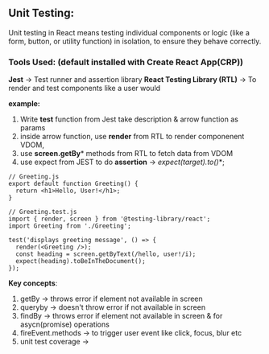 ## Unit Testing:
Unit testing in React means testing individual components or logic (like a form, button, or utility function) in isolation, to ensure they behave correctly.

### Tools Used: (default installed with Create React App(CRP))
**Jest** → Test runner and assertion library 
**React Testing Library (RTL)** → To render and test components like a user would

**example:**
1. Write **test** function from Jest take description & arrow function as params
2. inside arrow function, use **render** from RTL to render componenent VDOM,
3. use **screen.getBy*** methods from RTL to fetch data from VDOM
4. use expect from JEST to do **assertion** -> **expect(target).to*()**;
   
```JS
// Greeting.js
export default function Greeting() {
  return <h1>Hello, User!</h1>;
}
```
```Js
// Greeting.test.js
import { render, screen } from '@testing-library/react';
import Greeting from './Greeting';

test('displays greeting message', () => {
  render(<Greeting />);
  const heading = screen.getByText(/hello, user!/i);
  expect(heading).toBeInTheDocument();
});
```

**Key concepts**:
1. getBy -> throws error if element not available in screen
2. queryby -> doesn't throw error if not available in screen
3. findBy -> throws error if element not available in screen & for asycn(promise) operations
4. fireEvent.methods -> to trigger user event like click, focus, blur etc
5. unit test coverage -> 
